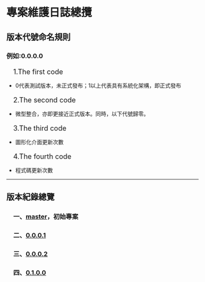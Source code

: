 專案維護日誌總攬
===============
<h2>
版本代號命名規則</h2>
<h3>
例如:0.0.0.0</h3>
<span style="font-size: large;">　1.The first code</span>
<ul>
<li>0代表測試版本，未正式發布；1以上代表具有系統化架構，即正式發布</li>
</ul>
<span style="font-size: large;">　2.The second code</span>
<ul>
<li>微型整合，亦即更接近正式版本。同時，以下代號歸零。</li>
</ul>
<span style="font-size: large;">　3.The third code</span>
<ul>
<li>圖形化介面更新次數</li>
</ul>
<span style="font-size: large;">　4.The fourth code</span>
<ul>
<li>程式碼更新次數</li>
</ul>
<hr />
<h2>
版本紀錄總覽</h2>
<div>
<h3>
<span style="font-size: large;">　</span>一、<a href="https://github.com/PenguinSir2000/GAE-blobstore/blob/master/README.md">master</a>，初始專案</h3>
<h3>
<span style="font-size: large;">　</span>二、<a href="https://github.com/PenguinSir2000/GAE-blobstore/blob/0.0.0.1/README.md">0.0.0.1</a></h3>
</div>
<div>
<h3>
<span style="font-size: large;">　</span>三、<a href="https://github.com/PenguinSir2000/GAE-blobstore/blob/0.0.0.2/README.md">0.0.0.2</a></h3>

<div>
</div>

<h3>
<span style="font-size: large;">　</span>四、<a href="https://github.com/PenguinSir2000/GAE-blobstore/blob/0.1.0.0/README.md">0.1.0.0</a></h3>

<div>
</div>

<div style="-webkit-text-stroke-width: 0px; color: black; font-family: 'Times New Roman'; font-size: medium; font-style: normal; font-variant: normal; font-weight: normal; letter-spacing: normal; line-height: normal; margin: 0px; orphans: auto; text-align: start; text-indent: 0px; text-transform: none; white-space: normal; widows: auto; word-spacing: 0px;">

</div>
<div>
<div>
<span style="color: #333333; font-family: Consolas, Liberation Mono, Menlo, Courier, monospace;"><span style="font-size: 15px; white-space: pre-wrap;"> </span></span></div>
</div>
</div>
